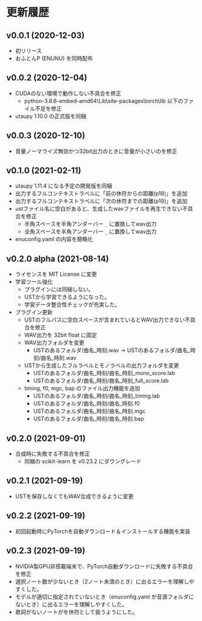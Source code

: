 # 更新履歴

## v0.0.1 (2020-12-03)

- 初リリース
- おふとんP (ENUNU) を同時配布

## v0.0.2 (2020-12-04)

- CUDAのない環境で動作しない不具合を修正
  - python-3.8.6-embed-amd64\Lib\site-packages\torch\lib 以下のファイル不足を修正
- utaupy 1.10.0 の正式版を同梱

## v0.0.3 (2020-12-10)

- 音量ノーマライズ無効かつ32bit出力のときに音量が小さいのを修正

## v0.1.0 (2021-02-11)

- utaupy 1.11.4 になる予定の開発版を同梱
- 出力するフルコンテキストラベルに「前の休符からの距離(p18)」を追加
- 出力するフルコンテキストラベルに「次の休符までの距離(p19)」を追加
- ustファイル名に空白があると、生成したwavファイルを再生できない不具合を修正
  - 半角スペースを半角アンダーバー `_` に置換してwav出力
  - 全角スペースを半角アンダーバー `_` に置換してwav出力
- enuconfig.yaml の内容を簡略化

## v0.2.0 alpha (2021-08-14)

- ライセンスを MIT License に変更
- 学習ツール強化
  - プラグインには同梱しない。
  - USTから学習できるようになった。
  - 学習データ整合性チェックが充実した。
- プラグイン更新
  - USTのフルパスに空白スペースが含まれているとWAV出力できない不具合を修正
  - WAV出力を 32bit float に固定
  - WAV出力フォルダを変更
      - USTのあるフォルダ/曲名_時刻.wav -> USTのあるフォルダ/曲名_時刻/曲名_時刻.wav
  - USTから生成したフルラベルとモノラベルの出力フォルダを変更
    - USTのあるフォルダ/曲名_時刻/曲名_時刻_mono_score.lab
    - USTのあるフォルダ/曲名_時刻/曲名_時刻_full_score.lab
  - timing, f0, mgc, bap のファイル出力機能を追加
    - USTのあるフォルダ/曲名_時刻/曲名_時刻_timing.lab
    - USTのあるフォルダ/曲名_時刻/曲名_時刻.f0
    - USTのあるフォルダ/曲名_時刻/曲名_時刻.mgc
    - USTのあるフォルダ/曲名_時刻/曲名_時刻.bap

## v0.2.0 (2021-09-01)

- 合成時に失敗する不具合を修正
  - 同梱の scikit-learn を v0.23.2 にダウングレード

## v0.2.1 (2021-09-19)

- USTを保存しなくてもWAV合成できるように変更

## v0.2.2 (2021-09-19)

- 初回起動時にPyTorchを自動ダウンロード＆インストールする機能を実装

## v0.2.3 (2021-09-19)

- NVIDIA製GPU非搭載端末で、PyTorch自動ダウンロードに失敗する不具合を修正
- 選択ノート数が少ないとき（2ノート未満のとき）に出るエラーを理解しやすくした。
- モデルが適切に指定されていないとき（enuconfig.yaml が音源フォルダにないとき）に出るエラーを理解しやすくした。
- 歌詞がないノートがを休符として扱うようにした。
